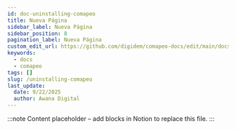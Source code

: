 ```yaml
---
id: doc-uninstalling-comapeo
title: Nueva Página
sidebar_label: Nueva Página
sidebar_position: 8
pagination_label: Nueva Página
custom_edit_url: https://github.com/digidem/comapeo-docs/edit/main/docs/getting-started---essentials/uninstalling-comapeo.md
keywords:
  - docs
  - comapeo
tags: []
slug: /uninstalling-comapeo
last_update:
  date: 9/22/2025
  author: Awana Digital
---
```


<!-- Placeholder content generated automatically because the Notion page is missing a Website Block. -->

:::note
Content placeholder – add blocks in Notion to replace this file.
:::
